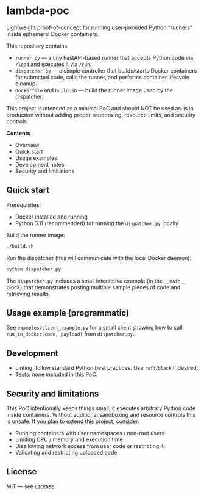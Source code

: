 # lambda-poc

Lightweight proof-of-concept for running user-provided Python "runners" inside ephemeral Docker containers.

This repository contains:

- `runner.py` — a tiny FastAPI-based runner that accepts Python code via `/load` and executes it via `/run`.
- `dispatcher.py` — a simple controller that builds/starts Docker containers for submitted code, calls the runner, and performs container lifecycle cleanup.
- `Dockerfile` and `build.sh` — build the runner image used by the dispatcher.

This project is intended as a minimal PoC and should NOT be used as-is in production without adding proper sandboxing, resource limits, and security controls.

**Contents**

- Overview
- Quick start
- Usage examples
- Development notes
- Security and limitations

## Quick start

Prerequisites:

- Docker installed and running
- Python 3.11 (recommended) for running the `dispatcher.py` locally

Build the runner image:

```bash
./build.sh
```

Run the dispatcher (this will communicate with the local Docker daemon):

```bash
python dispatcher.py
```

The `dispatcher.py` includes a small interactive example (in the `__main__` block) that demonstrates posting multiple sample pieces of code and retrieving results.

## Usage example (programmatic)

See `examples/client_example.py` for a small client showing how to call `run_in_docker(code, payload)` from `dispatcher.py`.

## Development

- Linting: follow standard Python best practices. Use `ruff`/`black` if desired.
- Tests: none included in this PoC.

## Security and limitations

This PoC intentionally keeps things small; it executes arbitrary Python code inside containers. Without additional sandboxing and resource controls this is unsafe. If you plan to extend this project, consider:

- Running containers with user namespaces / non-root users
- Limiting CPU / memory and execution time
- Disallowing network access from user code or restricting it
- Validating and restricting uploaded code

## License

MIT — see `LICENSE`.
